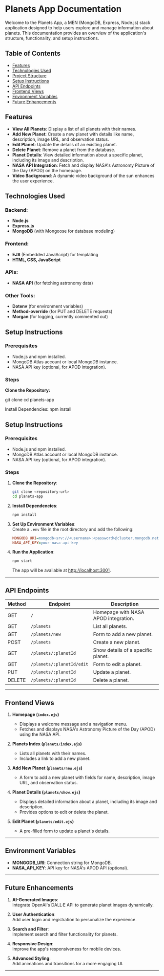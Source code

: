 # Planets App Documentation

Welcome to the Planets App, a MEN (MongoDB, Express, Node.js) stack application designed to help users explore and manage information about planets. This documentation provides an overview of the application's structure, functionality, and setup instructions.

## Table of Contents

- [Features](#features)
- [Technologies Used](#technologies-used)
- [Project Structure](#project-structure)
- [Setup Instructions](#setup-instructions)
- [API Endpoints](#api-endpoints)
- [Frontend Views](#frontend-views)
- [Environment Variables](#environment-variables)
- [Future Enhancements](#future-enhancements)

## Features

- **View All Planets**: Display a list of all planets with their names.
- **Add New Planet**: Create a new planet with details like name, description, image URL, and observation status.
- **Edit Planet**: Update the details of an existing planet.
- **Delete Planet**: Remove a planet from the database.
- **Planet Details**: View detailed information about a specific planet, including its image and description.
- **NASA API Integration**: Fetch and display NASA's Astronomy Picture of the Day (APOD) on the homepage.
- **Video Background**: A dynamic video background of the sun enhances the user experience.

## Technologies Used

### Backend:

- **Node.js**
- **Express.js**
- **MongoDB** (with Mongoose for database modeling)

### Frontend:

- **EJS** (Embedded JavaScript) for templating
- **HTML, CSS, JavaScript**

### APIs:

- **NASA API** (for fetching astronomy data)

### Other Tools:

- **Dotenv** (for environment variables)
- **Method-override** (for PUT and DELETE requests)
- **Morgan** (for logging, currently commented out)



## Setup Instructions

### Prerequisites
- Node.js and npm installed.
- MongoDB Atlas account or local MongoDB instance.
- NASA API key (optional, for APOD integration).

### Steps

**Clone the Repository:**


git clone <repository-url>
cd planets-app

Install Dependencies:
npm install

## Setup Instructions

### Prerequisites
- Node.js and npm installed.
- MongoDB Atlas account or local MongoDB instance.
- NASA API key (optional, for APOD integration).

### Steps

1. **Clone the Repository**:

    ```bash
    git clone <repository-url>
    cd planets-app
    ```

2. **Install Dependencies**:

    ```bash
    npm install
    ```

3. **Set Up Environment Variables**:  
   Create a `.env` file in the root directory and add the following:

    ```ini
    MONGODB_URI=mongodb+srv://<username>:<password>@cluster.mongodb.net/planets?retryWrites=true
    NASA_API_KEY=your-nasa-api-key
    ```

4. **Run the Application**:

    ```bash
    npm start
    ```

    The app will be available at [http://localhost:3001](http://localhost:3001).

---

## API Endpoints

| Method | Endpoint                  | Description                                       |
|--------|---------------------------|---------------------------------------------------|
| GET    | `/`                       | Homepage with NASA APOD integration.              |
| GET    | `/planets`                | List all planets.                                |
| GET    | `/planets/new`            | Form to add a new planet.                        |
| POST   | `/planets`                | Create a new planet.                             |
| GET    | `/planets/:planetId`      | Show details of a specific planet.               |
| GET    | `/planets/:planetId/edit` | Form to edit a planet.                           |
| PUT    | `/planets/:planetId`      | Update a planet.                                 |
| DELETE | `/planets/:planetId`      | Delete a planet.                                 |

---

## Frontend Views

1. **Homepage (`index.ejs`)**  
   - Displays a welcome message and a navigation menu.
   - Fetches and displays NASA's Astronomy Picture of the Day (APOD) using the NASA API.

2. **Planets Index (`planets/index.ejs`)**  
   - Lists all planets with their names.
   - Includes a link to add a new planet.

3. **Add New Planet (`planets/new.ejs`)**  
   - A form to add a new planet with fields for name, description, image URL, and observation status.

4. **Planet Details (`planets/show.ejs`)**  
   - Displays detailed information about a planet, including its image and description.
   - Provides options to edit or delete the planet.

5. **Edit Planet (`planets/edit.ejs`)**  
   - A pre-filled form to update a planet's details.

---

## Environment Variables

- **MONGODB_URI**: Connection string for MongoDB.
- **NASA_API_KEY**: API key for NASA's APOD API (optional).

---

## Future Enhancements

1. **AI-Generated Images**:  
   Integrate OpenAI's DALL·E API to generate planet images dynamically.

2. **User Authentication**:  
   Add user login and registration to personalize the experience.

3. **Search and Filter**:  
   Implement search and filter functionality for planets.

4. **Responsive Design**:  
   Improve the app's responsiveness for mobile devices.

5. **Advanced Styling**:  
   Add animations and transitions for a more engaging UI.

---
